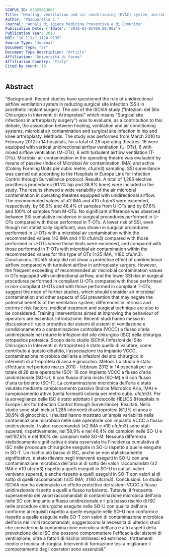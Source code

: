 ```yaml
---
SCOPUS_ID: 85055613807
Title: "Heating, ventilation and air conditioning (HVAC) system, microbial air contamination and surgical site infection in hip and knee arthroplasties: The GISIO-SItI Ischia study"
Author: "Pasquarella C."
Journal: "Annali di Igiene Medicina Preventiva e di Comunita"
Publication Date: {'$date': '2018-01-01T00:00:00Z'}
Publication Year: 2018
DOI: "10.111/J.1120-9135"
Source Type: "Journal"
Document Type: "ar"
Document Type Description: "Article"
Affiliation: "Università di Parma"
Affiliation Country: "Italy"
Cited by count: 10
---
```


## Abstract
"Background. Recent studies have questioned the role of unidirectional airflow ventilation system in reducing surgical site infection (SSI) in prosthetic implant surgery. The aim of the ISChIA study (\"Infezioni del Sito Chirurgico in Interventi di Artroprotesi\" which means \"Surgical site infections in arthroplasty surgery\") was to evaluate, as a contribution to this debate, the association between heating, ventilation and air conditioning systems, microbial air contamination and surgical site infection in hip and knee arthroplasty. Methods. The study was performed from March 2010 to February 2012 in 14 hospitals, for a total of 28 operating theatres: 16 were equipped with vertical unidirectional airflow ventilation (U-OTs), 6 with mixed airflow ventilation (M-OTs), 6 with turbulent airflow ventilation (T-OTs). Microbial air contamination in the operating theatre was evaluated by means of passive (Index of Microbial Air contamination, IMA) and active (Colony Forming Units per cubic metre, cfu/m3) sampling. SSI surveillance was carried out according to the Hospitals in Europe Link for Infection Control through Surveillance protocol. Results. A total of 1,285 elective prosthesis procedures (61.1% hip and 38.9% knee) were included in the study. The results showed a wide variability of the air microbial contamination in operating theatres equipped with unidirectional airflow. The recommended values of ≤2 IMA and ≤10 cfu/m3 were exceeded, respectively, by 58.9% and 46.4% of samples from U-OTs and by 87.6% and 100% of samples from M-OTs. No significant difference was observed between SSI cumulative incidence in surgical procedures performed in U-OTs compared with those performed in T-OTs. A lower risk of SSI, even though not statistically significant, was shown in surgical procedures performed in U-OTs with a microbial air contamination within the recommended values (≤2 IMA and ≤10 cfu/m3) compared with those performed in U-OTs where these limits were exceeded, and compared with those performed in T-OTs with microbial air contamination within the recommended values for this type of OTs (≤25 IMA, ≤180 cfu/m3). Conclusions. ISChIA study did not show a protective effect of unidirectional airflow compared with turbulent airflow in arthroplasty surgery. However, the frequent exceeding of recommended air microbial contamination values in OTs equipped with unidirectional airflow, and the lower SSI risk in surgical procedures performed in compliant U-OTs compared with those performed in non-compliant U-OTs and with those performed in compliant T-OTs, suggest the need of further studies, which should consider air microbial contamination and other aspects of SSI prevention that may negate the potential benefits of the ventilation system; differences in intrinsic and extrinsic risk factors, medical treatment and surgical technique are also to be considered. Training interventions aimed at improving the behaviour of operators are essential. Introduzione. Recenti studi hanno messo in discussione il ruolo protettivo dei sistemi di sistemi di ventilazione e condizionamento a contaminazione controllata (VCCC) a flusso d'aria unidirezionale nel ridurre le infezioni del sito chirurgico (ISC) nella chirurgia ortopedica protesica. Scopo dello studio ISChIA (Infezioni del Sito Chirurgico in Interventi di Artroprotesi) è stato quello di valutare, come contributo a questo dibattito, l'associazione tra impianto VCCC, contaminazione microbica dell'aria e infezioni del sito chirurgico in interventi di artroprotesi di anca e ginocchio. Metodi. Lo studio è stato effettuato nel periodo marzo 2010 - febbraio 2012 in 14 ospedali per un totale di 28 sale operatorie (SO): 16 con impianto VCCC a flusso d'aria unidirezionale (SO-U), 6 con flusso d'aria misto (SO-M) e 6 con flusso d'aria turbolento (SO-T). La contaminazione microbica dell'aria è stata valutata mediante campionamento passivo (Indice Microbico Aria, IMA) e campionamento attivo (unità formanti colonia per metro cubo, ufc/m3). Per la sorveglianza delle ISC è stato adottato il protocollo HELICS (Hospitals in Europe Link for Infection Control through Surveillance). Risultati. Nello studio sono stati inclusi 1.285 interventi di artroprotesi (61,1% di anca e 38,9% di ginocchio). I risultati hanno mostrato un'ampia variabilità nella contaminazione microbica nelle sale operatorie con impianto VCCC a flusso unidirezionale. I valori raccomandati (≤2 IMA e ≤10 ufc/m3) sono stati superati, rispettivamente, nel 58,9% e nel 46,4% dei campioni nelle SO-U e nell'87,6% e nel 100% dei campioni nelle SO-M. Nessuna differenza statisticamente significativa è stata osservata tra l'incidenza cumulativa di ISC nelle procedure chirurgiche eseguite in SO-U rispetto a quelle eseguite in SO-T. Un rischio più basso di ISC, anche se non statisticamente significativo, è stato rilevato negli interventi eseguiti in SO-U con una contaminazione microbica dell'aria al di sotto dei valori raccomandati (≤2 IMA e ≤10 ufc/m3) rispetto a quelli eseguiti in SO-U in cui tali valori venivano superati, e anche rispetto a quelli eseguiti in SO-T con valori al di sotto di quelli raccomandati (≤25 IMA, ≤180 ufc/m3). Conclusioni. Lo studio ISChIA non ha evidenziato un effetto protettivo dei sistemi VCCC a flusso unidirezionale rispetto a quelli a flusso turbolento. Tuttavia, il frequente superamento dei valori raccomandati di contaminazione microbica dell'aria nelle SO con impianto a flusso unidirezionale e il più basso rischio di ISC nelle procedure chirurgiche eseguite nelle SO-U con qualità dell'aria conforme ai requisiti rispetto a quelle eseguite nelle SO-U non conformi e rispetto a quelle eseguite nelle SO-T con valori di contaminazione microbica dell'aria nei limiti raccomandati, suggeriscono la necessità di ulteriori studi che considerino la contaminazione microbica dell'aria e altri aspetti della prevenzione delle ISC che possono compromettere l'efficacia dei sistemi di ventilazione, oltre a fattori di rischio intrinseci ed estrinseci, trattamenti medici e tecnica chirurgica. Interventi di formazione tesi a migliorare il comportamento degli operatori sono essenziali."
